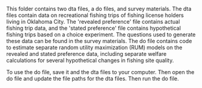 This folder contains two dta files, a do files, and survey materials. The dta files contain data on recreational fishing trips of fishing license holders living in Oklahoma City. The 'revealed preference' file contains actual fishing trip data, and the 'stated preference' file contains hypothetical fishing trips based on a choice experiment. The questions used to generate these data can be found in the survey materials. The do file contains code to estimate separate random utility maximization (RUM) models on the revealed and stated preference data, including separate welfare calculations for several hypothetical changes in fishing site quality.

To use the do file, save it and the dta files to your computer. Then open the do file and update the file paths for the dta files. Then run the do file.
